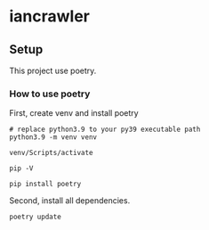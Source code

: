 # iancrawler

## Setup

This project use poetry.

### How to use poetry

First, create venv and install poetry

```shell
# replace python3.9 to your py39 executable path
python3.9 -m venv venv

venv/Scripts/activate

pip -V

pip install poetry
```

Second, install all dependencies.

```shell
poetry update
```
